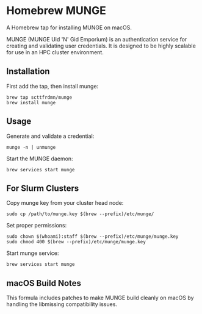 # Homebrew MUNGE

A Homebrew tap for installing MUNGE on macOS.

MUNGE (MUNGE Uid 'N' Gid Emporium) is an authentication service for creating and validating user credentials. It is designed to be highly scalable for use in an HPC cluster environment.

## Installation

First add the tap, then install munge:

    brew tap scttfrdmn/munge
    brew install munge

## Usage

Generate and validate a credential:

    munge -n | unmunge

Start the MUNGE daemon:

    brew services start munge

## For Slurm Clusters

Copy munge key from your cluster head node:

    sudo cp /path/to/munge.key $(brew --prefix)/etc/munge/

Set proper permissions:

    sudo chown $(whoami):staff $(brew --prefix)/etc/munge/munge.key
    sudo chmod 400 $(brew --prefix)/etc/munge/munge.key

Start munge service:

    brew services start munge

## macOS Build Notes

This formula includes patches to make MUNGE build cleanly on macOS by handling the libmissing compatibility issues.

